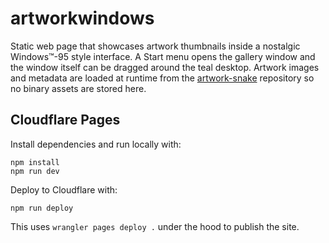# artworkwindows

Static web page that showcases artwork thumbnails inside a nostalgic
Windows™-95 style interface. A Start menu opens the gallery window and
the window itself can be dragged around the teal desktop. Artwork images
and metadata are loaded at runtime from the [artwork-snake](https://github.com/dannybellieveit/artwork-snake)
repository so no binary assets are stored here.

## Cloudflare Pages

Install dependencies and run locally with:

```
npm install
npm run dev
```

Deploy to Cloudflare with:

```
npm run deploy
```

This uses `wrangler pages deploy .` under the hood to publish the site.
